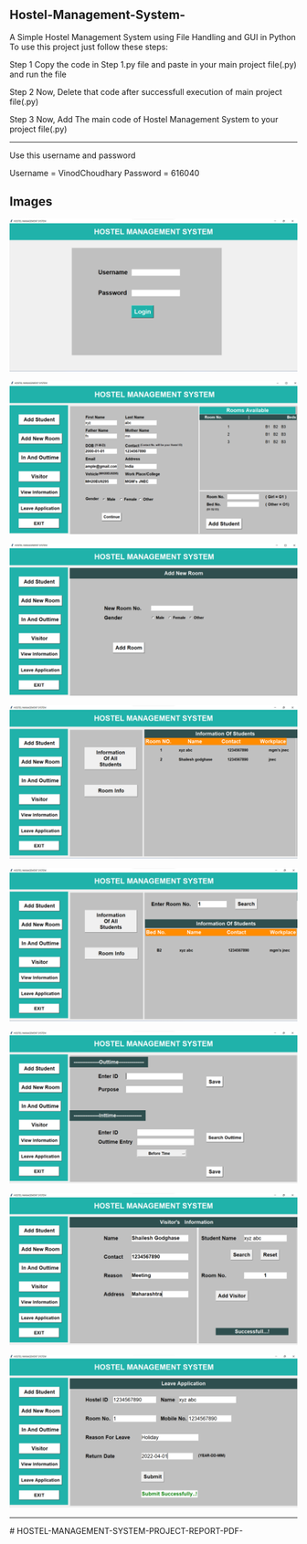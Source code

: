 ##  Hostel-Management-System-

A Simple Hostel Management System using File Handling and GUI in Python
To use this project just follow these steps:

Step 1
Copy the code in Step 1.py file and paste in your main project file(.py) and run the file

Step 2
Now, Delete that code after successfull execution of main project file(.py)

Step 3
Now, Add The main code of Hostel Management System to your project file(.py)

----------------------------------------------------

Use this username and password

Username = VinodChoudhary 
Password = 616040


## Images

![](https://github.com/vinodchoudharyy/HOSTEL-MANAGEMENT-SYSTEM-PROJECT-REPORT-PDF-/blob/main/Images/Login.png)

![Add Student](https://github.com/vinodchoudharyy/HOSTEL-MANAGEMENT-SYSTEM-PROJECT-REPORT-PDF-/blob/main/Images/addStudents.png)

![Add New Room](https://github.com/vinodchoudharyy/HOSTEL-MANAGEMENT-SYSTEM-PROJECT-REPORT-PDF-/blob/main/Images/AddNewRoom.png)

![All Information](https://github.com/vinodchoudharyy/HOSTEL-MANAGEMENT-SYSTEM-PROJECT-REPORT-PDF-/blob/main/Images/allInfo.png)

![Room Information](https://github.com/vinodchoudharyy/HOSTEL-MANAGEMENT-SYSTEM-PROJECT-REPORT-PDF-/blob/main/Images/RoomInfo.png)

![In and Out Time](https://github.com/vinodchoudharyy/HOSTEL-MANAGEMENT-SYSTEM-PROJECT-REPORT-PDF-/blob/main/Images/inOutTime.png)

![Visitor](https://github.com/vinodchoudharyy/HOSTEL-MANAGEMENT-SYSTEM-PROJECT-REPORT-PDF-/blob/main/Images/visitor.png)

![Leave Application](https://github.com/vinodchoudharyy/HOSTEL-MANAGEMENT-SYSTEM-PROJECT-REPORT-PDF-/blob/main/Images/Leave-Application.png)

----

#   H O S T E L - M A N A G E M E N T - S Y S T E M - P R O J E C T - R E P O R T - P D F - 
 
 

